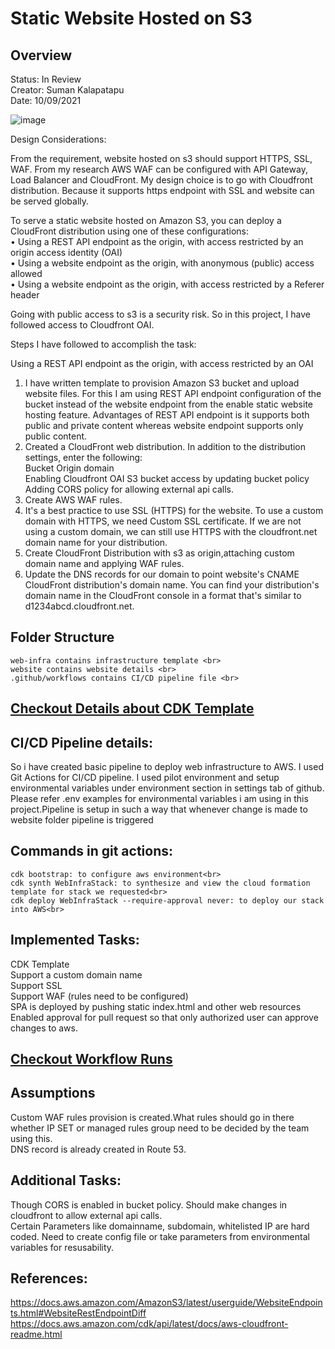 <h1>Static Website Hosted on S3</h1>

<h2> Overview </h2>
<p>Status: In Review<br>
Creator: Suman Kalapatapu<br>
Date: 10/09/2021<br>
</p>


![image](https://user-images.githubusercontent.com/61553789/136587731-499e3ac8-c1ca-4b68-8404-29e7e3929b3f.png)



Design Considerations:

From the requirement, website hosted on s3 should support HTTPS, SSL, WAF. From my research AWS WAF can be configured with API Gateway, Load Balancer and CloudFront. My design choice is to go with Cloudfront distribution. Because it supports https endpoint with SSL and website can be served globally.<br>

To serve a static website hosted on Amazon S3, you can deploy a CloudFront distribution using one of these configurations:<br>
•	Using a REST API endpoint as the origin, with access restricted by an origin access identity (OAI)<br>
•	Using a website endpoint as the origin, with anonymous (public) access allowed<br>
•	Using a website endpoint as the origin, with access restricted by a Referer header<br>

Going with public access to s3 is a security risk. So in this project, I have followed access to Cloudfront OAI.<br>

Steps I have followed to accomplish the task:<br>

Using a REST API endpoint as the origin, with access restricted by an OAI<br>

1.	I have written template to provision Amazon S3 bucket and upload website files. For this I am using REST API endpoint configuration of the bucket instead of the website endpoint from the enable static website hosting feature. Advantages of REST API endpoint is it supports both public and private content whereas website endpoint supports only public content. <br>
2.	Created a CloudFront web distribution. In addition to the distribution settings, enter the following:<br>
    Bucket Origin domain<br>
    Enabling Cloudfront OAI S3 bucket access by updating bucket policy<br>
    Adding CORS policy for allowing external api calls.<br>
3. Create AWS WAF rules.<br>
4.	It's a best practice to use SSL (HTTPS) for the website. To use a custom domain with HTTPS, we need Custom SSL certificate. If we are not using a custom domain, we can still use HTTPS with the cloudfront.net domain name for your distribution.<br>
5.	Create CloudFront Distribution with s3 as origin,attaching custom domain name and applying WAF rules.<br>
6.	Update the DNS records for our domain to point website's CNAME CloudFront distribution's domain name. You can find your distribution's domain name in the CloudFront console in a format that's similar to d1234abcd.cloudfront.net.<br>

## Folder Structure
    web-infra contains infrastructure template <br>
    website contains website details <br>
    .github/workflows contains CI/CD pipeline file <br>

## [Checkout Details about CDK Template](https://github.com/suman500bn/staticwebsitehosting/blob/master/web-infra/README.md)

## CI/CD Pipeline details:

So i have created basic pipeline to deploy web infrastructure to AWS. I used Git Actions for CI/CD pipeline. I used pilot environment and setup environmental variables under environment section in settings tab of github. Please refer .env examples for environmental variables i am using in this project.Pipeline is setup in such a way that whenever change is made to website folder pipeline is triggered

## Commands in git actions:

    cdk bootstrap: to configure aws environment<br>
    cdk synth WebInfraStack: to synthesize and view the cloud formation template for stack we requested<br>
    cdk deploy WebInfraStack --require-approval never: to deploy our stack into AWS<br>

## Implemented Tasks:
   CDK Template <br>
   Support a custom domain name<br>
   Support SSL <br>
   Support WAF (rules need to be configured) <br>
   SPA is deployed by pushing static index.html and other web resources <br>
   Enabled approval for pull request so that only authorized user can approve changes to aws.
   
## [Checkout Workflow Runs](https://github.com/suman500bn/staticwebsitehosting/actions/workflows/deployment.yml)

## Assumptions
   Custom WAF rules provision is created.What rules should go in there whether IP SET or managed rules group need to be decided by the team using this.<br>
   DNS record is already created in Route 53.
   
## Additional Tasks:
   Though CORS is enabled in bucket policy. Should make changes in cloudfront to allow external api calls.<br>
   Certain Parameters like domainname, subdomain, whitelisted IP are hard coded. Need to create config file or take parameters from environmental variables for resusability.<br>
   

## References:

https://docs.aws.amazon.com/AmazonS3/latest/userguide/WebsiteEndpoints.html#WebsiteRestEndpointDiff <br>
https://docs.aws.amazon.com/cdk/api/latest/docs/aws-cloudfront-readme.html <br>



